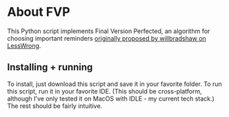 # About FVP
This Python script implements Final Version Perfected, an algorithm for choosing important reminders [originally proposed by willbradshaw on LessWrong](https://www.lesswrong.com/posts/xfcKYznQ6B9yuxB28/final-version-perfected-an-underused-execution-algorithm). 

## Installing + running
To install, just download this script and save it in your favorite folder. To run this script, run it in your favorite IDE. (This should be cross-platform, although I've only tested it on MacOS with IDLE - my current tech stack.)  The rest should be fairly intuitive.
